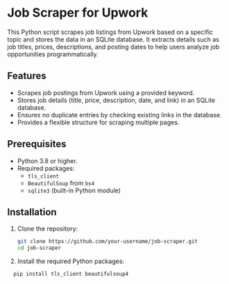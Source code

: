 # Job Scraper for Upwork

This Python script scrapes job listings from Upwork based on a specific topic and stores the data in an SQLite database. It extracts details such as job titles, prices, descriptions, and posting dates to help users analyze job opportunities programmatically.

## Features

- Scrapes job postings from Upwork using a provided keyword.
- Stores job details (title, price, description, date, and link) in an SQLite database.
- Ensures no duplicate entries by checking existing links in the database.
- Provides a flexible structure for scraping multiple pages.

## Prerequisites

- Python 3.8 or higher.
- Required packages:
  - `tls_client`
  - `BeautifulSoup` from `bs4`
  - `sqlite3` (built-in Python module)

## Installation

1. Clone the repository:
   ```bash
   git clone https://github.com/your-username/job-scraper.git
   cd job-scraper
   ```
2. Install the required Python packages:
```bash
  pip install tls_client beautifulsoup4
  ```
